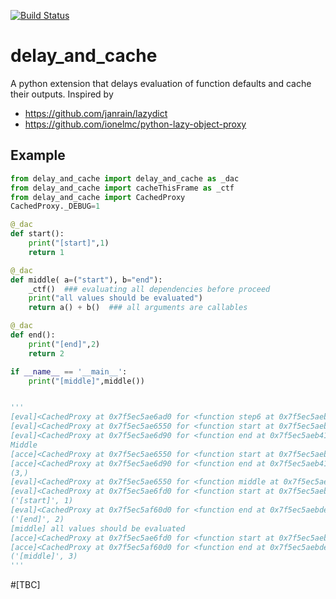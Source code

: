 [![Build Status](https://travis-ci.com/shouldsee/delay_and_cache.svg?branch=master)](https://travis-ci.com/shouldsee/delay_and_cache)

# delay_and_cache

A python extension that delays evaluation of function defaults and cache their outputs.
Inspired by
  - https://github.com/janrain/lazydict
  - https://github.com/ionelmc/python-lazy-object-proxy


## Example 

```python
from delay_and_cache import delay_and_cache as _dac
from delay_and_cache import cacheThisFrame as _ctf
from delay_and_cache import CachedProxy
CachedProxy._DEBUG=1

@_dac
def start():
    print("[start]",1)
    return 1

@_dac
def middle( a=("start"), b="end"):
    _ctf()  ### evaluating all dependencies before proceed
    print("all values should be evaluated")
    return a() + b()  ### all arguments are callables

@_dac
def end():
    print("[end]",2)
    return 2

if __name__ == '__main__':
    print("[middle]",middle())


'''
[eval]<CachedProxy at 0x7f5ec5ae6ad0 for <function step6 at 0x7f5ec5aebb90>>
[eval]<CachedProxy at 0x7f5ec5ae6550 for <function start at 0x7f5ec5aeb1b8>>
[eval]<CachedProxy at 0x7f5ec5ae6d90 for <function end at 0x7f5ec5aeb410>>
Middle
[acce]<CachedProxy at 0x7f5ec5ae6550 for <function start at 0x7f5ec5aeb1b8>>
[acce]<CachedProxy at 0x7f5ec5ae6d90 for <function end at 0x7f5ec5aeb410>>
(3,)
[eval]<CachedProxy at 0x7f5ec5ae6550 for <function middle at 0x7f5ec5aebd70>>
[eval]<CachedProxy at 0x7f5ec5ae6fd0 for <function start at 0x7f5ec5aebc80>>
('[start]', 1)
[eval]<CachedProxy at 0x7f5ec5af60d0 for <function end at 0x7f5ec5aebde8>>
('[end]', 2)
[middle] all values should be evaluated
[acce]<CachedProxy at 0x7f5ec5ae6fd0 for <function start at 0x7f5ec5aebc80>>
[acce]<CachedProxy at 0x7f5ec5af60d0 for <function end at 0x7f5ec5aebde8>>
('[middle]', 3)
'''
```

#[TBC]

